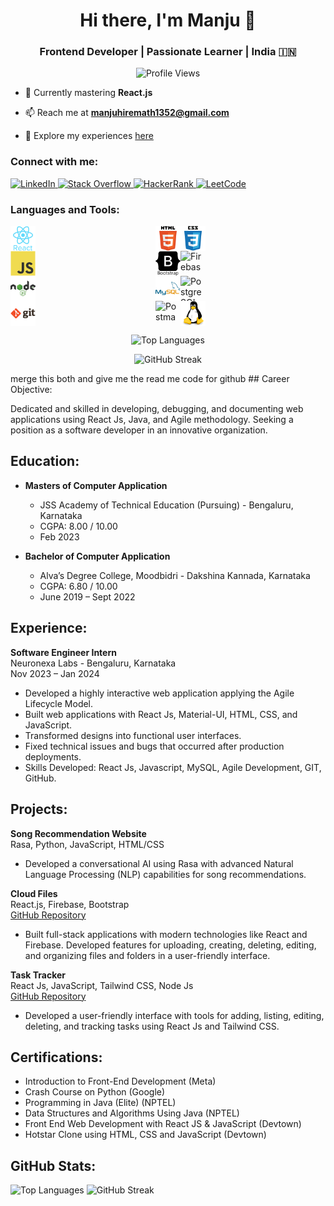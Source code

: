 <h1 align="center">Hi there, I'm Manju 👋</h1>
<h3 align="center">Frontend Developer | Passionate Learner | India 🇮🇳</h3>

<p align="center"> 
  <img src="https://komarev.com/ghpvc/?username=manjuhiremath&label=Profile%20views&color=0e75b6&style=flat" alt="Profile Views" /> 
</p>

- 🌱 Currently mastering **React.js**

- 📫 Reach me at **manjuhiremath1352@gmail.com**

- 📄 Explore my experiences [here](https://drive.google.com/file/d/1g2kSC5lxpQn2kufoQWju7kJEQ-1lhPPP/view?usp=drive_link)

<h3 align="left">Connect with me:</h3>
<p align="left">
  <a href="https://linkedin.com/in/manju-hiremath" target="_blank">
    <img src="https://raw.githubusercontent.com/rahuldkjain/github-profile-readme-generator/master/src/images/icons/Social/linked-in-alt.svg" alt="LinkedIn" height="30" width="40" />
  </a>
  <a href="https://stackoverflow.com/users/18064019/manju-hiremath" target="_blank">
    <img src="https://raw.githubusercontent.com/rahuldkjain/github-profile-readme-generator/master/src/images/icons/Social/stack-overflow.svg" alt="Stack Overflow" height="30" width="40" />
  </a>
  <a href="https://www.hackerrank.com/manjuhiremath131" target="_blank">
    <img src="https://raw.githubusercontent.com/rahuldkjain/github-profile-readme-generator/master/src/images/icons/Social/hackerrank.svg" alt="HackerRank" height="30" width="40" />
  </a>
  <a href="https://leetcode.com/manjuhiremath/" target="_blank">
    <img src="https://raw.githubusercontent.com/rahuldkjain/github-profile-readme-generator/master/src/images/icons/Social/leet-code.svg" alt="LeetCode" height="30" width="40" />
  </a>
</p>

<h3 align="left">Languages and Tools:</h3>
<p style="display: grid; grid-template-columns: 1fr auto 1fr;">
  <img src="https://raw.githubusercontent.com/devicons/devicon/master/icons/react/react-original-wordmark.svg" alt="React.js" width="40" height="40"/>
  <img src="https://raw.githubusercontent.com/devicons/devicon/master/icons/html5/html5-original-wordmark.svg" alt="HTML5" width="40" height="40"/>
  <img src="https://raw.githubusercontent.com/devicons/devicon/master/icons/css3/css3-original-wordmark.svg" alt="CSS3" width="40" height="40"/>
  <img src="https://raw.githubusercontent.com/devicons/devicon/master/icons/javascript/javascript-original.svg" alt="JavaScript" width="40" height="40"/>
  <img src="https://raw.githubusercontent.com/devicons/devicon/master/icons/bootstrap/bootstrap-plain-wordmark.svg" alt="Bootstrap" width="40" height="40"/>
  <img src="https://www.vectorlogo.zone/logos/firebase/firebase-icon.svg" alt="Firebase" width="40" height="40"/>
  <img src="https://raw.githubusercontent.com/devicons/devicon/master/icons/nodejs/nodejs-original-wordmark.svg" alt="Node.js" width="40" height="40"/>
  <img src="https://raw.githubusercontent.com/devicons/devicon/master/icons/mysql/mysql-original-wordmark.svg" alt="MySQL" width="40" height="40"/>
  <img src="https://www.vectorlogo.zone/logos/postgresql/postgresql-icon.svg" alt="PostgreSQL" width="40" height="40"/>
  <img src="https://raw.githubusercontent.com/devicons/devicon/master/icons/git/git-original-wordmark.svg" alt="Git" width="40" height="40"/>
  <img src="https://www.vectorlogo.zone/logos/getpostman/getpostman-icon.svg" alt="Postman" width="40" height="40"/>
  <img src="https://raw.githubusercontent.com/devicons/devicon/master/icons/linux/linux-original.svg" alt="Linux" width="40" height="40"/>
</p>

<p align="center">
  <img src="https://github-readme-stats.vercel.app/api/top-langs/?username=manjuhiremath&layout=compact" alt="Top Languages" />
</p>

<p align="center">
  <img src="https://github-readme-streak-stats.herokuapp.com/?user=manjuhiremath" alt="GitHub Streak" />
</p>merge this both and give me the read me code for github
## Career Objective:

Dedicated and skilled in developing, debugging, and documenting web applications using React Js, Java, and Agile methodology. Seeking a position as a software developer in an innovative organization.

## Education:

- **Masters of Computer Application**
  - JSS Academy of Technical Education (Pursuing) - Bengaluru, Karnataka
  - CGPA: 8.00 / 10.00
  - Feb 2023

- **Bachelor of Computer Application**
  - Alva’s Degree College, Moodbidri - Dakshina Kannada, Karnataka
  - CGPA: 6.80 / 10.00
  - June 2019 – Sept 2022

## Experience:

**Software Engineer Intern**  
Neuronexa Labs - Bengaluru, Karnataka  
Nov 2023 – Jan 2024

- Developed a highly interactive web application applying the Agile Lifecycle Model.
- Built web applications with React Js, Material-UI, HTML, CSS, and JavaScript.
- Transformed designs into functional user interfaces.
- Fixed technical issues and bugs that occurred after production deployments.
- Skills Developed: React Js, Javascript, MySQL, Agile Development, GIT, GitHub.

## Projects:

**Song Recommendation Website**  
Rasa, Python, JavaScript, HTML/CSS

- Developed a conversational AI using Rasa with advanced Natural Language Processing (NLP) capabilities for song recommendations.

**Cloud Files**  
React.js, Firebase, Bootstrap  
[GitHub Repository](https://github.com/manjuhiremath/cloud-files)

- Built full-stack applications with modern technologies like React and Firebase. Developed features for uploading, creating, deleting, editing, and organizing files and folders in a user-friendly interface.

**Task Tracker**  
React Js, JavaScript, Tailwind CSS, Node Js  
[GitHub Repository](https://github.com/manjuhiremath/Task-Tracker)

- Developed a user-friendly interface with tools for adding, listing, editing, deleting, and tracking tasks using React Js and Tailwind CSS.

## Certifications:

- Introduction to Front-End Development (Meta)
- Crash Course on Python (Google)
- Programming in Java (Elite) (NPTEL)
- Data Structures and Algorithms Using Java (NPTEL)
- Front End Web Development with React JS & JavaScript (Devtown)
- Hotstar Clone using HTML, CSS and JavaScript (Devtown)

## GitHub Stats:

![Top Languages](https://github-readme-stats.vercel.app/api/top-langs/?username=manjuhiremath&layout=compact)
![GitHub Streak](https://github-readme-streak-stats.herokuapp.com/?user=manjuhiremath)

